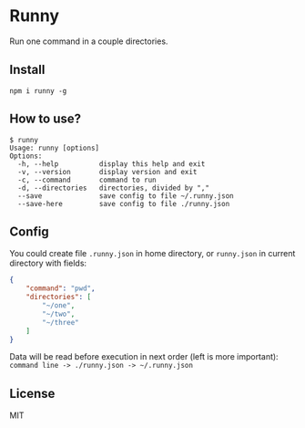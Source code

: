 # Runny

Run one command in a couple directories.

## Install

`npm i runny -g`

## How to use?

```
$ runny
Usage: runny [options]
Options:
  -h, --help          display this help and exit
  -v, --version       display version and exit
  -c, --command       command to run
  -d, --directories   directories, divided by ","
  --save              save config to file ~/.runny.json
  --save-here         save config to file ./runny.json
```

## Config

You could create file `.runny.json` in home directory,
or `runny.json` in current directory with fields:
```json
{
    "command": "pwd",
    "directories": [
        "~/one",
        "~/two",
        "~/three"
    ]
}
```

Data will be read before execution in next order (left is more important):
`command line -> ./runny.json -> ~/.runny.json`

## License

MIT
